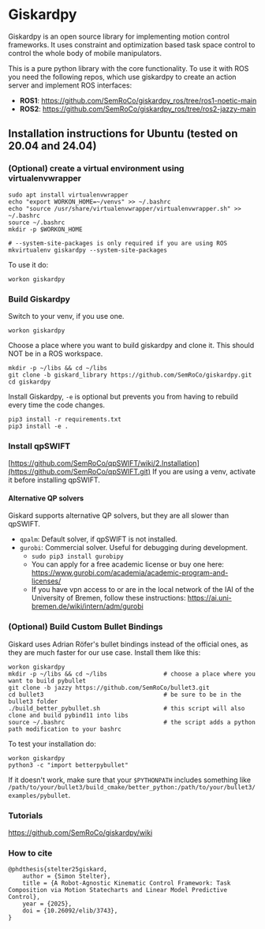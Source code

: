# Giskardpy
Giskardpy is an open source library for implementing motion control frameworks.
It uses constraint and optimization based task space control to control the whole body of mobile manipulators.

This is a pure python library with the core functionality.
To use it with ROS you need the following repos, which use giskardpy to create an action server and implement ROS interfaces:
 - **ROS1**: https://github.com/SemRoCo/giskardpy_ros/tree/ros1-noetic-main
 - **ROS2**: https://github.com/SemRoCo/giskardpy_ros/tree/ros2-jazzy-main

## Installation instructions for Ubuntu (tested on 20.04 and 24.04)

### (Optional) create a virtual environment using virtualenvwrapper
```
sudo apt install virtualenvwrapper
echo "export WORKON_HOME=~/venvs" >> ~/.bashrc
echo "source /usr/share/virtualenvwrapper/virtualenvwrapper.sh" >> ~/.bashrc
source ~/.bashrc
mkdir -p $WORKON_HOME

# --system-site-packages is only required if you are using ROS
mkvirtualenv giskardpy --system-site-packages
```
To use it do:
```
workon giskardpy
```

### Build Giskardpy
Switch to your venv, if you use one.
```
workon giskardpy
```
Choose a place where you want to build giskardpy and clone it. This should NOT be in a ROS workspace.
```
mkdir -p ~/libs && cd ~/libs
git clone -b giskard_library https://github.com/SemRoCo/giskardpy.git
cd giskardpy
```
Install Giskardpy, `-e` is optional but prevents you from having to rebuild every time the code changes.
```
pip3 install -r requirements.txt
pip3 install -e .                           
```

### Install qpSWIFT
[https://github.com/SemRoCo/qpSWIFT/wiki/2.Installation](https://github.com/SemRoCo/qpSWIFT.git)
If you are using a venv, activate it before installing qpSWIFT.

#### Alternative QP solvers
Giskard supports alternative QP solvers, but they are all slower than qpSWIFT.

- `qpalm`: Default solver, if qpSWIFT is not installed.
- `gurobi`: Commercial solver. Useful for debugging during development.
  - ```sudo pip3 install gurobipy```
  - You can apply for a free academic license or buy one here: https://www.gurobi.com/academia/academic-program-and-licenses/
  - If you have vpn access to or are in the local network of the IAI of the University of Bremen, follow these instructions: https://ai.uni-bremen.de/wiki/intern/adm/gurobi

[//]: # (- `Clarabel.rs`: `sudo pip3 install clarabel` &#40;https://github.com/oxfordcontrol/Clarabel.rs&#41;)


### (Optional) Build Custom Bullet Bindings
Giskard uses Adrian Röfer's bullet bindings instead of the official ones, as they are much faster for our use case.
Install them like this:
```
workon giskardpy
mkdir -p ~/libs && cd ~/libs                # choose a place where you want to build pybullet
git clone -b jazzy https://github.com/SemRoCo/bullet3.git
cd bullet3                                  # be sure to be in the bullet3 folder
./build_better_pybullet.sh                  # this script will also clone and build pybind11 into libs
source ~/.bashrc                            # the script adds a python path modification to your bashrc
```
To test your installation do:
```
workon giskardpy
python3 -c "import betterpybullet"
```
If it doesn't work, make sure that your ```$PYTHONPATH``` includes something like 
```/path/to/your/bullet3/build_cmake/better_python:/path/to/your/bullet3/examples/pybullet```. 


### Tutorials
https://github.com/SemRoCo/giskardpy/wiki

### How to cite
```
@phdthesis{stelter25giskard,
	author = {Simon Stelter},
	title = {A Robot-Agnostic Kinematic Control Framework: Task Composition via Motion Statecharts and Linear Model Predictive Control},
	year = {2025},
	doi = {10.26092/elib/3743},	
}
```
